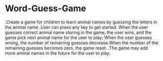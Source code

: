 # Word-Guess-Game
.Create a game for children to learn animal names by guessing the letters in the animal name
.User can press any key to get started. When the user guesses correct animal name storing in the game, the user wins, and the game pick next animal name for the user to play; When the user guesses wrong, the number of remaining guesses decrease.When the number of the remaining guesses becomes zero, the game reset. 
.The game may add more animal names in the future for the user to play.